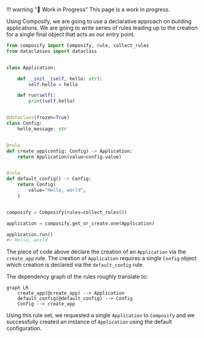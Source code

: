 !!! warning  "🚧 Work in Progress" 
    This page is a work in progress.


Using Composify, we are going to use a declarative approach on building applications.
We are going to write series of rules leading up to the creation for a single final object that acts as our entry point.


```python
from composify import Composify, rule, collect_rules
from dataclasses import dataclass


class Application:

    def __init__(self, hello: str):
        self.hello = hello

    def run(self):
        print(self.hello)


@dataclass(frozen=True)
class Config:
    hello_message: str


@rule
def create_app(config: Config) -> Application:
    return Application(value=config.value)


@rule
def default_config() -> Config:
    return Config(
        value="Hello, world",
    )


composify = Composify(rules=collect_rules())

application = composify.get_or_create.one(Application)

application.run()
#> Hello, world

```

The piece of code above declare the creation of an `Application` via the `create_app` rule. 
The creation of `Application` requires a single `Config` object which creation is declared via
the `default_config` rule. 

The dependency graph of the rules roughly translate to:
```mermaid
graph LR
    create_app(@create_app) --> Application
    default_config(@default_config) --> Config
    Config --> create_app
```

Using this rule set, we requested a single `Application` to `Composify` and we successfully 
created an instance of `Application` using the default configuration.

